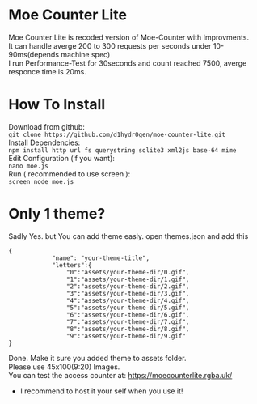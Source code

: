 # Moe Counter Lite
Moe Counter Lite is recoded version of Moe-Counter with Improvments.<br>
It can handle averge 200 to 300 requests per seconds under 10-90ms(depends machine spec)<br>
I run Performance-Test for 30seconds and count reached 7500, averge responce time is 20ms.<br>
# How To Install
Download from github:<br>
```git clone https://github.com/d1hydr0gen/moe-counter-lite.git```<br>
Install Dependencies:<br>
```npm install http url fs querystring sqlite3 xml2js base-64 mime```<br>
Edit Configuration (if you want):<br>
```nano moe.js```<br>
Run ( recommended to use screen ):<br>
```screen node moe.js```<br>
# Only 1 theme?
Sadly Yes. but You can add theme easly.
open themes.json and add this
```
{
            "name": "your-theme-title",
            "letters":{
                "0":"assets/your-theme-dir/0.gif",
                "1":"assets/your-theme-dir/1.gif",
                "2":"assets/your-theme-dir/2.gif",
                "3":"assets/your-theme-dir/3.gif",
                "4":"assets/your-theme-dir/4.gif",
                "5":"assets/your-theme-dir/5.gif",
                "6":"assets/your-theme-dir/6.gif",
                "7":"assets/your-theme-dir/7.gif",
                "8":"assets/your-theme-dir/8.gif",
                "9":"assets/your-theme-dir/9.gif"
}
```
Done. Make it sure you added theme to assets folder.<br>
Please use 45x100(9:20) Images.<br>
You can test the access counter at: https://moecounterlite.rgba.uk/<br>
* I recommend to host it your self when you use it!
